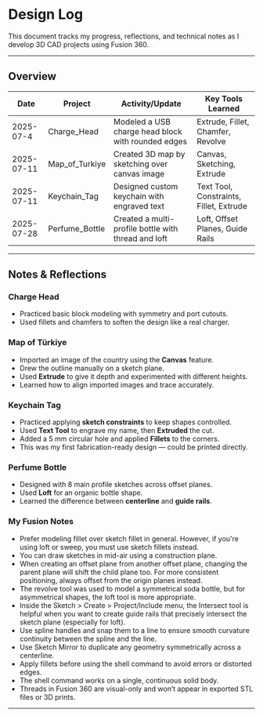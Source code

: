 # Design Log

This document tracks my progress, reflections, and technical notes as I develop 3D CAD projects using Fusion 360.

---

## Overview

| Date       | Project           | Activity/Update                              | Key Tools Learned                       |
|------------|-------------------|----------------------------------------------|-----------------------------------------|
| 2025-07-4  | Charge_Head        | Modeled a USB charge head block with rounded edges | Extrude, Fillet, Chamfer, Revolve |
| 2025-07-11 | Map_of_Turkiye    | Created 3D map by sketching over canvas image| Canvas, Sketching, Extrude              |
| 2025-07-11 | Keychain_Tag      | Designed custom keychain with engraved text  | Text Tool, Constraints, Fillet, Extrude |
| 2025-07-28 | Perfume_Bottle    | Created a multi-profile bottle with thread and loft | Loft, Offset Planes, Guide Rails |

---

## Notes & Reflections

### Charge Head
- Practiced basic block modeling with symmetry and port cutouts.
- Used fillets and chamfers to soften the design like a real charger.

### Map of Türkiye
- Imported an image of the country using the **Canvas** feature.
- Drew the outline manually on a sketch plane.
- Used **Extrude** to give it depth and experimented with different heights.
- Learned how to align imported images and trace accurately.

### Keychain Tag
- Practiced applying **sketch constraints** to keep shapes controlled.
- Used **Text Tool** to engrave my name, then **Extruded** the cut.
- Added a 5 mm circular hole and applied **Fillets** to the corners.
- This was my first fabrication-ready design — could be printed directly.

### Perfume Bottle
- Designed with 8 main profile sketches across offset planes.
- Used **Loft** for an organic bottle shape.
- Learned the difference between **centerline** and **guide rails**.

### My Fusion Notes
- Prefer modeling fillet over sketch fillet in general. However, if you're using loft or sweep, you must use sketch fillets instead.
- You can draw sketches in mid-air using a construction plane.
- When creating an offset plane from another offset plane, changing the parent plane will shift the child plane too. For more consistent positioning, always offset from the origin planes instead.
- The revolve tool was used to model a symmetrical soda bottle, but for asymmetrical shapes, the loft tool is more appropriate.
- Inside the Sketch > Create > Project/Include menu, the Intersect tool is helpful when you want to create guide rails that precisely intersect the sketch plane (especially for loft).
- Use spline handles and snap them to a line to ensure smooth curvature continuity between the spline and the line.
- Use Sketch Mirror to duplicate any geometry symmetrically across a centerline.
- Apply fillets before using the shell command to avoid errors or distorted edges.
- The shell command works on a single, continuous solid body.
- Threads in Fusion 360 are visual-only and won’t appear in exported STL files or 3D prints.

---
